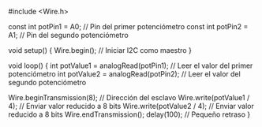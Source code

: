 #include <Wire.h>

const int potPin1 = A0; // Pin del primer potenciómetro
const int potPin2 = A1; // Pin del segundo potenciómetro

void setup() {
  Wire.begin(); // Iniciar I2C como maestro
}

void loop() {
  int potValue1 = analogRead(potPin1); // Leer el valor del primer potenciómetro
  int potValue2 = analogRead(potPin2); // Leer el valor del segundo potenciómetro

  Wire.beginTransmission(8); // Dirección del esclavo
  Wire.write(potValue1 / 4); // Enviar valor reducido a 8 bits
  Wire.write(potValue2 / 4); // Enviar valor reducido a 8 bits
  Wire.endTransmission();
  delay(100); // Pequeño retraso
}
